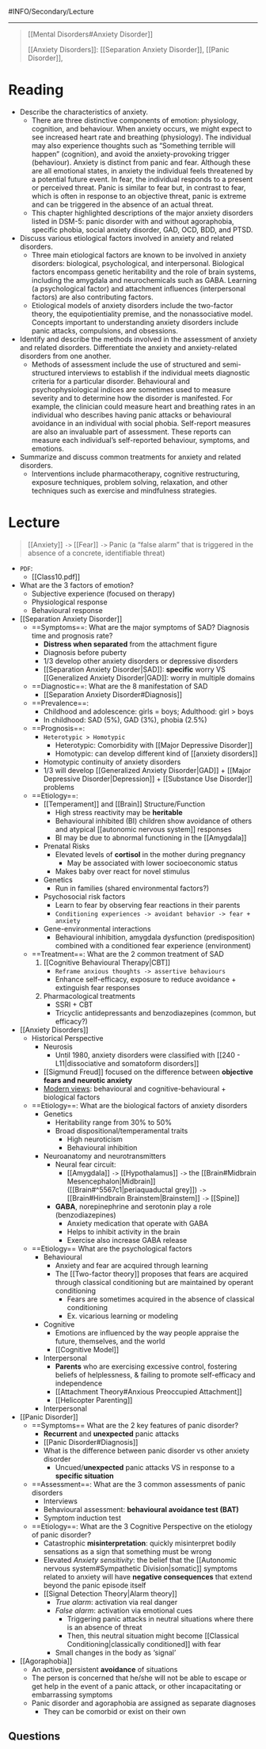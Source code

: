 #INFO/Secondary/Lecture

---

> [[Mental Disorders#Anxiety Disorder]]
> 
> [[Anxiety Disorders]]: [[Separation Anxiety Disorder]], [[Panic Disorder]],

# Reading

- Describe the characteristics of anxiety.
    - There are three distinctive components of emotion: physiology, cognition, and behaviour. When anxiety occurs, we might expect to see increased heart rate and breathing (physiology). The individual may also experience thoughts such as “Something terrible will happen” (cognition), and avoid the anxiety-provoking trigger (behaviour). Anxiety is distinct from panic and fear. Although these are all emotional states, in anxiety the individual feels threatened by a potential future event. In fear, the individual responds to a present or perceived threat. Panic is similar to fear but, in contrast to fear, which is often in response to an objective threat, panic is extreme and can be triggered in the absence of an actual threat.
    - This chapter highlighted descriptions of the major anxiety disorders listed in DSM-5: panic disorder with and without agoraphobia, specific phobia, social anxiety disorder, GAD, OCD, BDD, and PTSD.
- Discuss various etiological factors involved in anxiety and related disorders.
    - Three main etiological factors are known to be involved in anxiety disorders: biological, psychological, and interpersonal. Biological factors encompass genetic heritability and the role of brain systems, including the amygdala and neurochemicals such as GABA. Learning (a psychological factor) and attachment influences (interpersonal factors) are also contributing factors.
    - Etiological models of anxiety disorders include the two-factor theory, the equipotientiality premise, and the nonassociative model. Concepts important to understanding anxiety disorders include panic attacks, compulsions, and obsessions.
- Identify and describe the methods involved in the assessment of anxiety and related disorders. Differentiate the anxiety and anxiety-related disorders from one another.
    - Methods of assessment include the use of structured and semi-structured interviews to establish if the individual meets diagnostic criteria for a particular disorder. Behavioural and psychophysiological indices are sometimes used to measure severity and to determine how the disorder is manifested. For example, the clinician could measure heart and breathing rates in an individual who describes having panic attacks or behavioural avoidance in an individual with social phobia. Self-report measures are also an invaluable part of assessment. These reports can measure each individual’s self-reported behaviour, symptoms, and emotions.
- Summarize and discuss common treatments for anxiety and related disorders.
    - Interventions include pharmacotherapy, cognitive restructuring, exposure techniques, problem solving, relaxation, and other techniques such as exercise and mindfulness strategies.


# Lecture

> [[Anxiety]] `->` [[Fear]] `->` Panic (a “false alarm” that is triggered in the absence of a concrete, identifiable threat)

- `PDF`:
    - [[Class10.pdf]]
- What are the 3 factors of emotion?
    - Subjective experience (focused on therapy)
    - Physiological response
    - Behavioural response
- [[Separation Anxiety Disorder]]
    - ==Symptoms==: What are the major symptoms of SAD? Diagnosis time and prognosis rate?
        - **Distress when separated** from the attachment figure
        - Diagnosis before puberty
        - $1/3$ develop other anxiety disorders or depressive disorders
        - [[Separation Anxiety Disorder|SAD]]: **specific** worry VS [[Generalized Anxiety Disorder|GAD]]: worry in multiple domains
    - ==Diagnostic==: What are the 8 manifestation of SAD
        - [[Separation Anxiety Disorder#Diagnosis]]
    - ==Prevalence==:
        - Childhood and adolescence: girls = boys; Adulthood: girl > boys
        - In childhood: SAD (5%), GAD (3%), phobia (2.5%)
    - ==Prognosis==:
        -  `Heterotypic > Homotypic`
            - Heterotypic: Comorbidity with [[Major Depressive Disorder]]
            - Homotypic: can develop different kind of [[anxiety disorders]]
        - Homotypic continuity of anxiety disorders
        - $1/3$ will develop [[Generalized Anxiety Disorder|GAD]] + [[Major Depressive Disorder|Depression]] + [[Substance Use Disorder]] problems
    - ==Etiology==:
        - [[Temperament]] and [[Brain]] Structure/Function
            - High stress reactivity may be **heritable**
            - Behavioural inhibited (BI) children show avoidance of others and atypical [[autonomic nervous system]] responses
            - BI may be due to abnormal functioning in the [[Amygdala]]
        - Prenatal Risks
            - Elevated levels of **cortisol** in the mother during pregnancy
                - May be associated with lower socioeconomic status
            - Makes baby over react for novel stimulus
        - Genetics
            - Run in families (shared environmental factors?)
        - Psychosocial risk factors
            - Learn to fear by observing fear reactions in their parents
            - `Conditioning experiences -> avoidant behavior -> fear + anxiety`
        - Gene-environmental interactions
            - Behavioural inhibition, amygdala dysfunction (predisposition) combined with a conditioned fear experience (environment)
    - ==Treatment==: What are the 2 common treatment of SAD
        1. [[Cognitive Behavioural Therapy|CBT]]
            - `Reframe anxious thoughts -> assertive behaviours`
            - Enhance self-efficacy, exposure to reduce avoidance + extinguish fear responses
        2. Pharmacological treatments
            - SSRI + CBT
            - Tricyclic antidepressants and benzodiazepines (common, but efficacy?)
- [[Anxiety Disorders]]
    - Historical Perspective
        - Neurosis
            - Until 1980, anxiety disorders were classified with [[240 - L11|dissociative and somatoform disorders]]
        - [[Sigmund Freud]] focused on the difference between **objective fears and neurotic anxiety**
        - <u>Modern views</u>: behavioural and cognitive-behavioural + biological factors
    - ==Etiology==: What are the biological factors of anxiety disorders
        - Genetics
            - Heritability range from 30% to 50%
            - Broad dispositional/temperamental traits
                - High neuroticism
                - Behavioural inhibition
        - Neuroanatomy and neurotransmitters
            - Neural fear circuit:
                - [[Amygdala]] `->` [[Hypothalamus]] `->` the [[Brain#Midbrain Mesencephalon|Midbrain]] ([[Brain#^5567c1|periaquaductal grey]]) `->` [[Brain#Hindbrain Brainstem|Brainstem]] `->` [[Spine]]
            - **GABA**, norepinephrine and serotonin play a role (benzodiazepines)
                - Anxiety medication that operate with GABA
                - Helps to inhibit activity in the brain
                - Exercise also increase GABA release
    - ==Etiology== What are the psychological factors
        - Behavioural
            - Anxiety and fear are acquired through learning
            - The [[Two-factor theory]] proposes that fears are acquired through classical conditioning but are maintained by operant conditioning
                - Fears are sometimes acquired in the absence of classical conditioning
                - Ex. vicarious learning or modeling
        - Cognitive
            - Emotions are influenced by the way people appraise the future, themselves, and the world
            - [[Cognitive Model]]
        - Interpersonal
            - **Parents** who are exercising excessive control, fostering beliefs of helplessness, & failing to promote self-efficacy and independence
            - [[Attachment Theory#Anxious Preoccupied Attachment]]
            - [[Helicopter Parenting]]
        - Interpersonal
- [[Panic Disorder]]
    - ==Symptoms== What are the 2 key features of panic disorder?
        - **Recurrent** and **unexpected** panic attacks
        - [[Panic Disorder#Diagnosis]]
        - What is the difference between panic disorder vs other anxiety disorder
            - Uncued/**unexpected** panic attacks VS in response to a **specific situation**
    - ==Assessment==: What are the 3 common assessments of panic disorders
        - Interviews
        - Behavioural assessment: **behavioural avoidance test (BAT)**
        - Symptom induction test
    - ==Etiology==: What are the 3 Cognitive Perspective on the etiology of panic disorder?
        - Catastrophic **misinterpretation**: quickly misinterpret bodily sensations as a sign that something must be wrong
        - Elevated *Anxiety sensitivity*: the belief that the [[Autonomic nervous system#Sympathetic Division|somatic]] symptoms related to anxiety will have **negative consequences** that extend beyond the panic episode itself
        - [[Signal Detection Theory|Alarm theory]]
            - *True alarm*: activation via real danger
            - *False alarm*: activation via emotional cues
                - Triggering panic attacks in neutral situations where there is an absence of threat
                - Then, this neutral situation might become [[Classical Conditioning|classically conditioned]] with fear
            - Small changes in the body as ‘signal’
- [[Agoraphobia]]
    - An active, persistent **avoidance** of situations
    - The person is concerned that he/she will not be able to escape or get help in the event of a panic attack, or other incapacitating or embarrassing symptoms
    - Panic disorder and agoraphobia are assigned as separate diagnoses
        - They can be comorbid or exist on their own


## Questions
